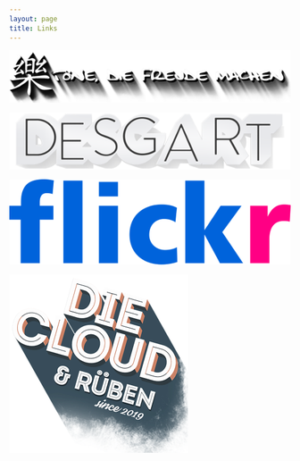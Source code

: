 ```yaml
---
layout: page
title: Links
---
```


[![Bio](/assets/img/ban.png)](https://linkr.bio/tdfm/)

[![Desgart](/assets/img/desgart.png)](https://desgart-design.github.io/pics/)

[![Flickr](/assets/img/flickr.png)](https://flickr.com/photos/202113647@N06/)

[![Startpage](/assets/img/cloud.png)](https://desgart-design.github.io/start/)
